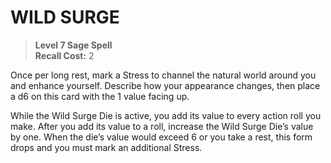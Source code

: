 ﻿---
tags:
  - Ability
  - CharacterOption
name: 'WILD SURGE'
level: 7
domain: 'Sage'
type: 'Spell'
recall: '2'
description: 'Once per long rest, mark a Stress to channel the natural world around you and enhance yourself. Describe how your appearance changes, then place a d6 on this card with the 1 value facing up.

While the Wild Surge Die is active, you add its value to every action roll you make. After you add its value to a roll, increase the Wild Surge Die’s value by one. When the die’s value would exceed 6 or you take a rest, this form drops and you must mark an additional Stress.'
---
# WILD SURGE

> **Level 7 Sage Spell**  
> **Recall Cost:** 2

Once per long rest, mark a Stress to channel the natural world around you and enhance yourself. Describe how your appearance changes, then place a d6 on this card with the 1 value facing up.

While the Wild Surge Die is active, you add its value to every action roll you make. After you add its value to a roll, increase the Wild Surge Die’s value by one. When the die’s value would exceed 6 or you take a rest, this form drops and you must mark an additional Stress.
